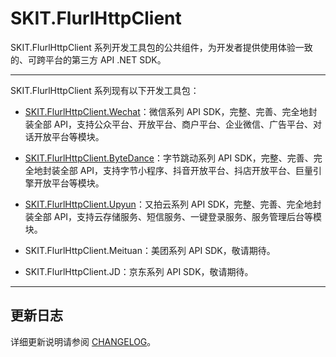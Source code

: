 ﻿# SKIT.FlurlHttpClient

SKIT.FlurlHttpClient 系列开发工具包的公共组件，为开发者提供使用体验一致的、可跨平台的第三方 API .NET SDK。

---

SKIT.FlurlHttpClient 系列现有以下开发工具包：

-   [SKIT.FlurlHttpClient.Wechat](https://github.com/fudiwei/DotNetCore.SKIT.FlurlHttpClient.Wechat)：微信系列 API SDK，完整、完善、完全地封装全部 API，支持公众平台、开放平台、商户平台、企业微信、广告平台、对话开放平台等模块。

-   [SKIT.FlurlHttpClient.ByteDance](https://github.com/fudiwei/DotNetCore.SKIT.FlurlHttpClient.ByteDance)：字节跳动系列 API SDK，完整、完善、完全地封装全部 API，支持字节小程序、抖音开放平台、抖店开放平台、巨量引擎开放平台等模块。

-   [SKIT.FlurlHttpClient.Upyun](https://github.com/fudiwei/DotNetCore.SKIT.FlurlHttpClient.Upyun)：又拍云系列 API SDK，完整、完善、完全地封装全部 API，支持云存储服务、短信服务、一键登录服务、服务管理后台等模块。

-   SKIT.FlurlHttpClient.Meituan：美团系列 API SDK，敬请期待。

-   SKIT.FlurlHttpClient.JD：京东系列 API SDK，敬请期待。

---

## 更新日志

详细更新说明请参阅 [CHANGELOG](./CHANGELOG.md)。
